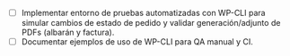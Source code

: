 - [ ] Implementar entorno de pruebas automatizadas con WP-CLI para simular cambios de estado de pedido y validar generación/adjunto de PDFs (albarán y factura).
- [ ] Documentar ejemplos de uso de WP-CLI para QA manual y CI. 